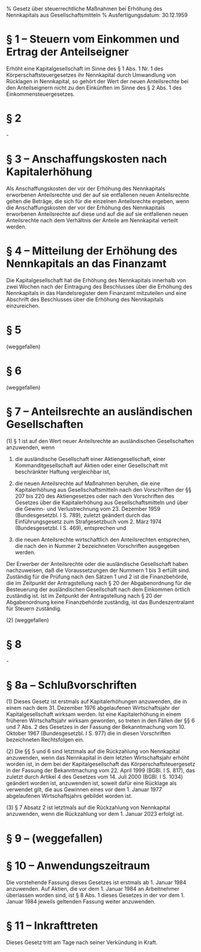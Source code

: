% Gesetz über steuerrechtliche Maßnahmen bei Erhöhung des Nennkapitals aus Gesellschaftsmitteln
% Ausfertigungsdatum: 30.12.1959
 
# § 1 – Steuern vom Einkommen und Ertrag der Anteilseigner

Erhöht eine Kapitalgesellschaft im Sinne des § 1 Abs. 1 Nr. 1 des Körperschaftsteuergesetzes ihr Nennkapital durch Umwandlung von Rücklagen in Nennkapital, so gehört der Wert der neuen Anteilsrechte bei den Anteilseignern nicht zu den Einkünften im Sinne des § 2 Abs. 1 des Einkommensteuergesetzes.

# § 2

\-

# § 3 – Anschaffungskosten nach Kapitalerhöhung

Als Anschaffungskosten der vor der Erhöhung des Nennkapitals erworbenen Anteilsrechte und der auf sie entfallenen neuen Anteilsrechte gelten die Beträge, die sich für die einzelnen Anteilsrechte ergeben, wenn die Anschaffungskosten der vor der Erhöhung des Nennkapitals erworbenen Anteilsrechte auf diese und auf die auf sie entfallenen neuen Anteilsrechte nach dem Verhältnis der Anteile am Nennkapital verteilt werden.

# § 4 – Mitteilung der Erhöhung des Nennkapitals an das Finanzamt

Die Kapitalgesellschaft hat die Erhöhung des Nennkapitals innerhalb von zwei Wochen nach der Eintragung des Beschlusses über die Erhöhung des Nennkapitals in das Handelsregister dem Finanzamt mitzuteilen und eine Abschrift des Beschlusses über die Erhöhung des Nennkapitals einzureichen.

# § 5

(weggefallen)

# § 6

(weggefallen)

# § 7 – Anteilsrechte an ausländischen Gesellschaften

(1) § 1 ist auf den Wert neuer Anteilsrechte an ausländischen Gesellschaften anzuwenden, wenn

1. die ausländische Gesellschaft einer Aktiengesellschaft, einer Kommanditgesellschaft auf Aktien oder einer Gesellschaft mit beschränkter Haftung vergleichbar ist,

2. die neuen Anteilsrechte auf Maßnahmen beruhen, die eine Kapitalerhöhung aus Gesellschaftsmitteln nach den Vorschriften der §§ 207 bis 220 des Aktiengesetzes oder nach den Vorschriften des Gesetzes über die Kapitalerhöhung aus Gesellschaftsmitteln und über die Gewinn- und Verlustrechnung vom 23. Dezember 1959 (Bundesgesetzbl. I S. 789), zuletzt geändert durch das Einführungsgesetz zum Strafgesetzbuch vom 2. März 1974 (Bundesgesetzbl. I S. 469), entsprechen und

3. die neuen Anteilsrechte wirtschaftlich den Anteilsrechten entsprechen, die nach den in Nummer 2 bezeichneten Vorschriften ausgegeben werden.

Der Erwerber der Anteilsrechte oder die ausländische Gesellschaft haben nachzuweisen, daß die Voraussetzungen der Nummern 1 bis 3 erfüllt sind. Zuständig für die Prüfung nach den Sätzen 1 und 2 ist die Finanzbehörde, die im Zeitpunkt der Antragstellung nach § 20 der Abgabenordnung für die Besteuerung der ausländischen Gesellschaft nach dem Einkommen örtlich zuständig ist. Ist im Zeitpunkt der Antragstellung nach § 20 der Abgabenordnung keine Finanzbehörde zuständig, ist das Bundeszentralamt für Steuern zuständig.

(2) (weggefallen)

# § 8

\-

# § 8a – Schlußvorschriften

(1) Dieses Gesetz ist erstmals auf Kapitalerhöhungen anzuwenden, die in einem nach dem 31. Dezember 1976 abgelaufenen Wirtschaftsjahr der Kapitalgesellschaft wirksam werden. Ist eine Kapitalerhöhung in einem früheren Wirtschaftsjahr wirksam geworden, so treten in den Fällen der §§ 6 und 7 Abs. 2 des Gesetzes in der Fassung der Bekanntmachung vom 10. Oktober 1967 (Bundesgesetzbl. I S. 977) die in diesen Vorschriften bezeichneten Rechtsfolgen ein.

(2) Die §§ 5 und 6 sind letztmals auf die Rückzahlung von Nennkapital anzuwenden, wenn das Nennkapital in dem letzten Wirtschaftsjahr erhöht worden ist, in dem bei der Kapitalgesellschaft das Körperschaftsteuergesetz in der Fassung der Bekanntmachung vom 22. April 1999 (BGBl. I S. 817), das zuletzt durch Artikel 4 des Gesetzes vom 14. Juli 2000 (BGBl. I S. 1034) geändert worden ist, anzuwenden ist, soweit dafür eine Rücklage als verwendet gilt, die aus Gewinnen eines vor dem 1. Januar 1977 abgelaufenen Wirtschaftsjahrs gebildet worden ist.

(3) § 7 Absatz 2 ist letztmals auf die Rückzahlung von Nennkapital anzuwenden, wenn die Rückzahlung vor dem 1. Januar 2023 erfolgt ist.

# § 9 – (weggefallen)

# § 10 – Anwendungszeitraum

Die vorstehende Fassung dieses Gesetzes ist erstmals ab 1. Januar 1984 anzuwenden. Auf Aktien, die vor dem 1. Januar 1984 an Arbeitnehmer überlassen worden sind, ist § 8 Abs. 1 dieses Gesetzes in der vor dem 1. Januar 1984 jeweils geltenden Fassung weiter anzuwenden.

# § 11 – Inkrafttreten

Dieses Gesetz tritt am Tage nach seiner Verkündung in Kraft.
